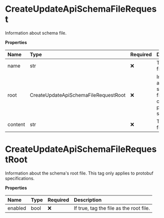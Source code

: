 # CreateUpdateApiSchemaFileRequest

Information about schema file.

**Properties**

| Name    | Type                                 | Required | Description                                                                                 |
| :------ | :----------------------------------- | :------- | :------------------------------------------------------------------------------------------ |
| name    | str                                  | ❌       | The schema file's name.                                                                     |
| root    | CreateUpdateApiSchemaFileRequestRoot | ❌       | Information about the schema's root file. This tag only applies to protobuf specifications. |
| content | str                                  | ❌       | The schema file's content.                                                                  |

# CreateUpdateApiSchemaFileRequestRoot

Information about the schema's root file. This tag only applies to protobuf specifications.

**Properties**

| Name    | Type | Required | Description                             |
| :------ | :--- | :------- | :-------------------------------------- |
| enabled | bool | ❌       | If true, tag the file as the root file. |
